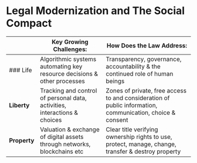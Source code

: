 # Legal Modernization and The Social Compact

|   | **Key Growing Challenges**:                                                   | **How Does the Law Address**:                                                                                 |
|-----------------|---------------------------------------------------------------------------|-----------------------------------------------------------------------------------------------------------|
| ### Life            | Algorithmic systems automating key resource decisions & other processes   | Transparency, governance, accountability & the continued role of human beings                             |
| **Liberty**         | Tracking and control of personal data, activities, interactions & choices | Zones of private, free access to and consideration of public information, communication, choice & consent |
| **Property**        | Valuation & exchange of digital assets through networks, blockchains etc  | Clear title verifying ownership rights to use, protect, manage, change, transfer & destroy property   |

